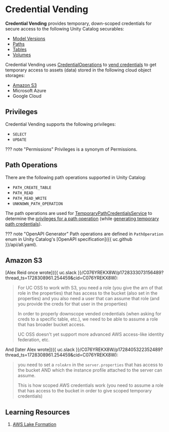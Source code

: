 # Credential Vending

**Credential Vending** provides temporary, down-scoped credentials for secure access to the following Unity Catalog securables:

* [Model Versions](../server/TemporaryModelVersionCredentialsService.md#generateTemporaryModelVersionCredentials)
* [Paths](../server/TemporaryPathCredentialsService.md#generateTemporaryPathCredential)
* [Tables](../server/TemporaryTableCredentialsService.md#generateTemporaryTableCredential)
* [Volumes](../server/TemporaryVolumeCredentialsService.md#generateTemporaryTableCredential)

Credential Vending uses [CredentialOperations](CredentialOperations.md) to [vend credentials](CredentialOperations.md#vendCredential) to get temporary access to assets (data) stored in the following cloud object storages:

* [Amazon S3](#amazon-s3)
* Microsoft Azure
* Google Cloud

## Privileges

Credential Vending supports the following privileges:

* `SELECT`
* `UPDATE`

??? note "Permissions"
    Privileges is a synonym of Permissions.

## Path Operations

There are the following path operations supported in Unity Catalog:

* `PATH_CREATE_TABLE`
* `PATH_READ`
* `PATH_READ_WRITE`
* `UNKNOWN_PATH_OPERATION`

The path operations are used for [TemporaryPathCredentialsService](../server/TemporaryPathCredentialsService.md) to determine the [privileges for a path operation](../server/TemporaryPathCredentialsService.md#pathOperationToPrivileges) (while [generating temporary path credentials](../server/TemporaryPathCredentialsService.md#generateTemporaryPathCredential)).

??? note "OpenAPI Generator"
    Path operations are defined in `PathOperation` enum in Unity Catalog's [OpenAPI specification]({{ uc.github }}/api/all.yaml).

## Amazon S3

[Alex Reid once wrote]({{ uc.slack }}/C076YREKX8W/p1728333073156489?thread_ts=1728308961.254459&cid=C076YREKX8W):

> For UC OSS to work with S3, you need a role (you give the arn of that role in the properties) that has access to the bucket (also set in the properties) and you also need a user that can assume that role (and you provide the creds for that user in the properties)
>
> In order to properly downscope vended credentials (when asking for creds to a specific table, etc.), we need to be able to assume a role that has broader bucket access.
>
> UC OSS doesn't yet support more advanced AWS access-like identity federation, etc.

And [later Alex wrote]({{ uc.slack }}/C076YREKX8W/p1728405322352489?thread_ts=1728308961.254459&cid=C076YREKX8W):

> you need to set a `roleArn` in the `server.properties` that has access to the bucket AND which the instance profile attached to the server can assume.
>
> This is how scoped AWS credentials work (you need to assume a role that has access to the bucket in order to give scoped temporary credentials)

## Learning Resources

1. [AWS Lake Formation](https://docs.aws.amazon.com/lake-formation/)
